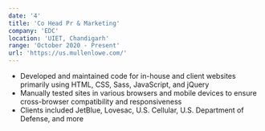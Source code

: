 ```yaml
---
date: '4'
title: 'Co Head Pr & Marketing'
company: 'EDC'
location: 'UIET, Chandigarh'
range: 'October 2020 - Present'
url: 'https://us.mullenlowe.com/'
---
```


- Developed and maintained code for in-house and client websites primarily using HTML, CSS, Sass, JavaScript, and jQuery
- Manually tested sites in various browsers and mobile devices to ensure cross-browser compatibility and responsiveness
- Clients included JetBlue, Lovesac, U.S. Cellular, U.S. Department of Defense, and more
